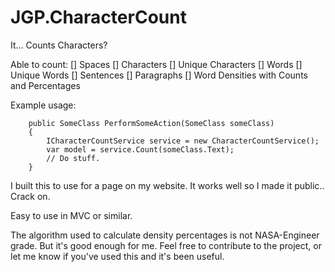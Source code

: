 # JGP.CharacterCount

It... Counts Characters?

Able to count:
    [] Spaces
	[] Characters
	[] Unique Characters
	[] Words
	[] Unique Words
	[] Sentences
	[] Paragraphs
	[] Word Densities with Counts and Percentages

Example usage:

        public SomeClass PerformSomeAction(SomeClass someClass)
        {
        	ICharacterCountService service = new CharacterCountService();
        	var model = service.Count(someClass.Text);
        	// Do stuff.
        }
	
I built this to use for a page on my website.
It works well so I made it public.. Crack on.

Easy to use in MVC or similar.
	
The algorithm used to calculate density percentages is not NASA-Engineer grade. But it's good enough for me.
Feel free to contribute to the project, or let me know if you've used this and it's been useful.